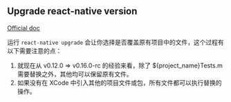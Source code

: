 Upgrade react-native version
---

[Official doc](http://facebook.github.io/react-native/docs/upgrading.html)

运行 `react-native upgrade` 会让你选择是否覆盖原有项目中的文件，这个过程有以下需要注意的点：

1. 就现在从 v0.12.0 => v0.16.0-rc 的经验来看，除了 ${project_name}Tests.m 需要替换之外，其他均可以保留原有文件。
2. 如果没有在 XCode 中引入其他的项目文件或包，所有文件都可以执行替换的操作。
